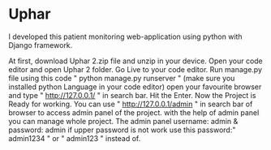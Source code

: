 # Uphar
I developed this patient monitoring web-application using python with Django framework.

At first, download Uphar 2.zip file and unzip in your device.
Open your code editor and open Uphar 2 folder.
Go Live to your code editor.
Run manage.py file using this code " python manage.py runserver " (make sure you installed python Language in your code editor) 
open your favourite browser and type " http://127.0.0.1/ " in search bar. Hit the Enter.
Now the Project is Ready for working.
You can use " http://127.0.0.1/admin " in search bar of browser to access admin panel of the project. with the help of admin panel you can manage whole project.
The admin panel username: admin & password: admin
if upper password is not work use this password:" admin1234 " or " admin123 " instead of.
